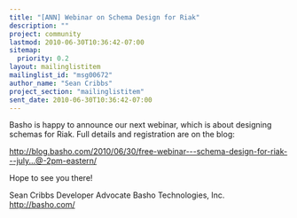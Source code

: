 ```yaml
---
title: "[ANN] Webinar on Schema Design for Riak"
description: ""
project: community
lastmod: 2010-06-30T10:36:42-07:00
sitemap:
  priority: 0.2
layout: mailinglistitem
mailinglist_id: "msg00672"
author_name: "Sean Cribbs"
project_section: "mailinglistitem"
sent_date: 2010-06-30T10:36:42-07:00
---
```



Basho is happy to announce our next webinar, which is about designing schemas 
for Riak. Full details and registration are on the blog:

http://blog.basho.com/2010/06/30/free-webinar---schema-design-for-riak---july...@-2pm-eastern/

Hope to see you there!

Sean Cribbs 
Developer Advocate
Basho Technologies, Inc.
http://basho.com/
